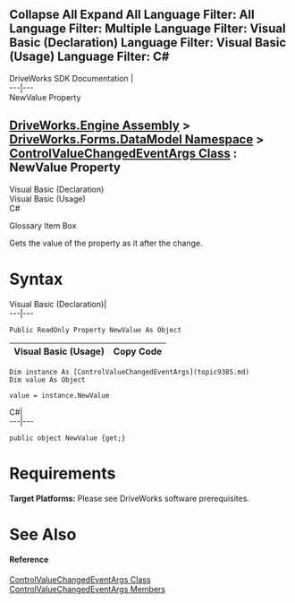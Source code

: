 Collapse All Expand All Language Filter: All  Language Filter: Multiple  Language Filter: Visual Basic (Declaration) Language Filter: Visual Basic (Usage) Language Filter: C#  
---  
DriveWorks SDK Documentation  |   
---|---  
NewValue Property   
  
[DriveWorks.Engine Assembly](topic2156.md) > [DriveWorks.Forms.DataModel Namespace](topic9371.md) > [ControlValueChangedEventArgs Class](topic9385.md) : NewValue Property  
---  
  
Visual Basic (Declaration)    
Visual Basic (Usage)    
C# 

Glossary Item Box

Gets the value of the property as it after the change. 

# Syntax

Visual Basic (Declaration)|   
---|---  
      
    
    Public ReadOnly Property NewValue As Object  
  
Visual Basic (Usage)| Copy Code  
---|---  
      
    
    Dim instance As [ControlValueChangedEventArgs](topic9385.md)
    Dim value As Object
     
    value = instance.NewValue  
  
C#|   
---|---  
      
    
    public object NewValue {get;}  
  
# Requirements

**Target Platforms:** Please see DriveWorks software prerequisites.

# See Also

#### Reference

[ControlValueChangedEventArgs Class](topic9385.md)   
[ControlValueChangedEventArgs Members](topic9386.md)



